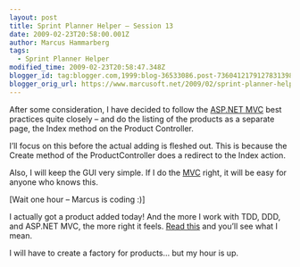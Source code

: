 ```yaml
---
layout: post
title: Sprint Planner Helper – Session 13
date: 2009-02-23T20:58:00.001Z
author: Marcus Hammarberg
tags:
  - Sprint Planner Helper
modified_time: 2009-02-23T20:58:47.348Z
blogger_id: tag:blogger.com,1999:blog-36533086.post-7360412179127831398
blogger_orig_url: https://www.marcusoft.net/2009/02/sprint-planner-helper-session-13.html
---
```


After some consideration, I have decided to follow the [ASP.NET MVC](http://www.asp.net/mvc/) best practices quite closely – and do the listing of the products as a separate page, the Index method on the Product Controller.

I’ll focus on this before the actual adding is fleshed out. This is because the Create method of the ProductController does a redirect to the Index action.

Also, I will keep the GUI very simple. If I do the [MVC](http://en.wikipedia.org/wiki/Model-view-controller) right, it will be easy for anyone who knows this.

\[Wait one hour – Marcus is coding :)\]

I actually got a product added today! And the more I work with TDD, DDD, and ASP.NET MVC, the more right it feels. [Read this](https://www.marcusoft.net/2009/02/why-ddd-rocks-marcusoftnet-version.html) and you’ll see what I mean.

I will have to create a factory for products… but my hour is up.
